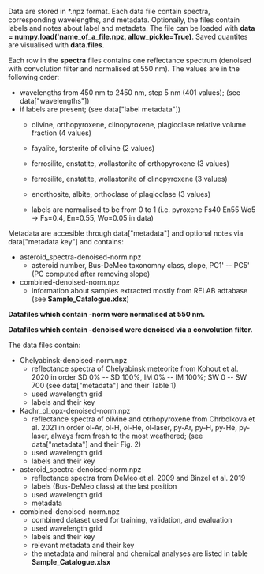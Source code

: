 Data are stored in *.npz format. Each data file contain spectra, corresponding wavelengths, and metadata. Optionally, the files contain labels and notes about label and metadata. The file can be loaded with **data = numpy.load('name_of_a_file.npz, allow_pickle=True)**. Saved quantites are visualised with **data.files**.


Each row in the **spectra** files contains one reflectance spectrum (denoised with convolution filter and normalised at 550 nm). The values are in the following order:
  - wavelengths from 450 nm to 2450 nm, step 5 nm (401 values); (see data["wavelengths"])
  - if labels are present; (see data["label metadata"])
    - olivine, orthopyroxene, clinopyroxene, plagioclase relative volume fraction (4 values)
    - fayalite, forsterite of olivine (2 values)
    - ferrosilite, enstatite, wollastonite of orthopyroxene (3 values)
    - ferrosilite, enstatite, wollastonite of clinopyroxene (3 values)
    - enorthosite, albite, orthoclase of plagioclase (3 values)
    
    - labels are normalised to be from 0 to 1 (i.e. pyroxene Fs40 En55 Wo5 -> Fs=0.4, En=0.55, Wo=0.05 in data)
 

Metadata are accesible through data["metadata"] and optional notes via data["metadata key"] and contains:
  - asteroid_spectra-denoised-norm.npz
    - asteroid number, Bus-DeMeo taxonomny class, slope, PC1' -- PC5' (PC computed after removing slope)
  - combined-denoised-norm.npz
    - information about samples extracted mostly from RELAB adtabase (see **Sample_Catalogue.xlsx**)


**Datafiles which contain -norm were normalised at 550 nm.**

**Datafiles which contain -denoised were denoised via a convolution filter.**

The data files contain:
- Chelyabinsk-denoised-norm.npz
  - reflectance spectra of Chelyabinsk meteorite from Kohout et al. 2020 in order SD 0% -- SD 100%, IM 0% -- IM 100%; SW 0 -- SW 700 (see data["metadata"] and their Table 1)
  - used wavelength grid
  - labels and their key
- Kachr_ol_opx-denoised-norm.npz
  - reflectance spectra of olivine and otrhopyroxene from Chrbolkova et al. 2021 in order ol-Ar, ol-H, ol-He, ol-laser, py-Ar, py-H, py-He, py-laser, always from fresh to the most weathered; (see data["metadata"] and their Fig. 2)
  - used wavelength grid
  - labels and their key
- asteroid_spectra-denoised-norm.npz
  - reflectance spectra from DeMeo et al. 2009 and Binzel et al. 2019
  - labels (Bus-DeMeo class) at the last position
  - used wavelength grid
  - metadata
- combined-denoised-norm.npz
  - combined dataset used for training, validation, and evaluation
  - used wavelength grid
  - labels and their key
  - relevant metadata and their key
  - the metadata and mineral and chemical analyses are listed in table **Sample_Catalogue.xlsx**
  
